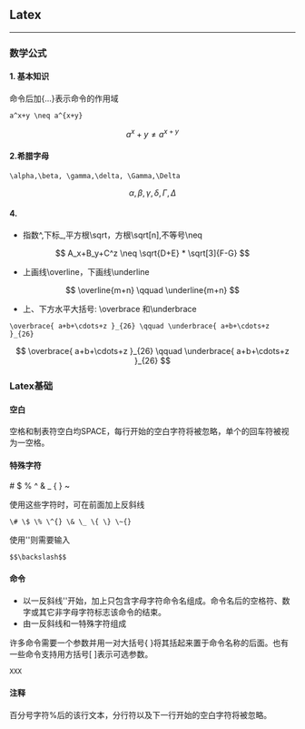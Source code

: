 ## Latex

---

### 数学公式

#### 1. 基本知识

命令后加{...}表示命令的作用域
```
a^x+y \neq a^{x+y}
```

$$
a^x+y \neq a^{x+y}
$$


#### 2.希腊字母


```
\alpha,\beta, \gamma,\delta, \Gamma,\Delta
```
$$
 \alpha,\beta, \gamma,\delta, \Gamma,\Delta
$$

#### 4.
- 指数^,下标_,平方根\sqrt，方根\sqrt[n],不等号\neq

$$
A_x+B_y+C^z \neq \sqrt{D+E} * \sqrt[3]{F-G}
$$

- 上画线\overline，下画线\underline


$$
\overline{m+n} \qquad \underline{m+n}
$$

- 上、下方水平大括号: \overbrace 和\underbrace


```
\overbrace{ a+b+\cdots+z }_{26} \qquad \underbrace{ a+b+\cdots+z }_{26} 
```
$$
\overbrace{ a+b+\cdots+z }_{26} \qquad \underbrace{ a+b+\cdots+z }_{26} 
$$

### Latex基础

#### 空白

空格和制表符空白均SPACE，每行开始的空白字符将被忽略，单个的回车符被视为一空格。

#### 特殊字符

\# $ % ^ & \_ { } ~

使用这些字符时，可在前面加上反斜线

```
\# \$ \% \^{} \& \_ \{ \} \~{}
```

使用'\'则需要输入

```
$$\backslash$$
```

#### 命令

* 以一反斜线'\'开始，加上只包含字母字符命令名组成。命令名后的空格符、数字或其它非字母字符标志该命令的结束。
* 由一反斜线和一特殊字符组成 

许多命令需要一个参数并用一对大括号{ }将其括起来置于命令名称的后面。也有一些命令支持用方括号\[ \]表示可选参数。

```cpp
XXX
```

#### 注释

百分号字符%后的该行文本，分行符以及下一行开始的空白字符将被忽略。

